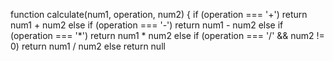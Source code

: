 function calculate(num1, operation, num2) {
  if (operation === '+') return num1 + num2
  else if (operation === '-') return num1 - num2
  else if (operation === '*') return num1 * num2
  else if (operation === '/' && num2 != 0) return num1 / num2
  else return null

